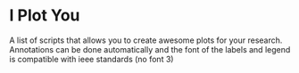 # I Plot You
A list of scripts that allows you to create awesome plots for your research. Annotations can be done automatically and the font of the labels and legend is compatible with ieee standards (no font 3)
